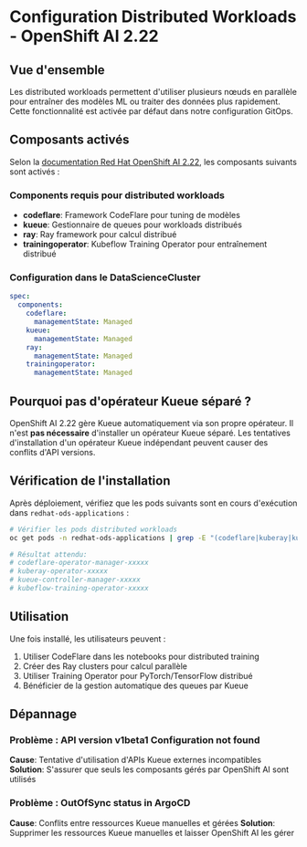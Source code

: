 # Configuration Distributed Workloads - OpenShift AI 2.22

## Vue d'ensemble

Les distributed workloads permettent d'utiliser plusieurs nœuds en parallèle pour entraîner des modèles ML ou traiter des données plus rapidement. Cette fonctionnalité est activée par défaut dans notre configuration GitOps.

## Composants activés

Selon la [documentation Red Hat OpenShift AI 2.22](https://docs.redhat.com/en/documentation/red_hat_openshift_ai_self-managed/2.22/html-single/installing_and_uninstalling_openshift_ai_self-managed/index#installing-the-distributed-workloads-components_install), les composants suivants sont activés :

### Components requis pour distributed workloads
- **codeflare**: Framework CodeFlare pour tuning de modèles
- **kueue**: Gestionnaire de queues pour workloads distribués  
- **ray**: Ray framework pour calcul distribué
- **trainingoperator**: Kubeflow Training Operator pour entraînement distribué

### Configuration dans le DataScienceCluster
```yaml
spec:
  components:
    codeflare:
      managementState: Managed
    kueue:
      managementState: Managed
    ray:
      managementState: Managed
    trainingoperator:
      managementState: Managed
```

## Pourquoi pas d'opérateur Kueue séparé ?

OpenShift AI 2.22 gère Kueue automatiquement via son propre opérateur. Il n'est **pas nécessaire** d'installer un opérateur Kueue séparé. Les tentatives d'installation d'un opérateur Kueue indépendant peuvent causer des conflits d'API versions.

## Vérification de l'installation

Après déploiement, vérifiez que les pods suivants sont en cours d'exécution dans `redhat-ods-applications` :

```bash
# Vérifier les pods distributed workloads
oc get pods -n redhat-ods-applications | grep -E "(codeflare|kuberay|kueue|training)"

# Résultat attendu:
# codeflare-operator-manager-xxxxx
# kuberay-operator-xxxxx  
# kueue-controller-manager-xxxxx
# kubeflow-training-operator-xxxxx
```

## Utilisation

Une fois installé, les utilisateurs peuvent :
1. Utiliser CodeFlare dans les notebooks pour distributed training
2. Créer des Ray clusters pour calcul parallèle
3. Utiliser Training Operator pour PyTorch/TensorFlow distribué
4. Bénéficier de la gestion automatique des queues par Kueue

## Dépannage

### Problème : API version v1beta1 Configuration not found
**Cause**: Tentative d'utilisation d'APIs Kueue externes incompatibles
**Solution**: S'assurer que seuls les composants gérés par OpenShift AI sont utilisés

### Problème : OutOfSync status in ArgoCD
**Cause**: Conflits entre ressources Kueue manuelles et gérées
**Solution**: Supprimer les ressources Kueue manuelles et laisser OpenShift AI les gérer
